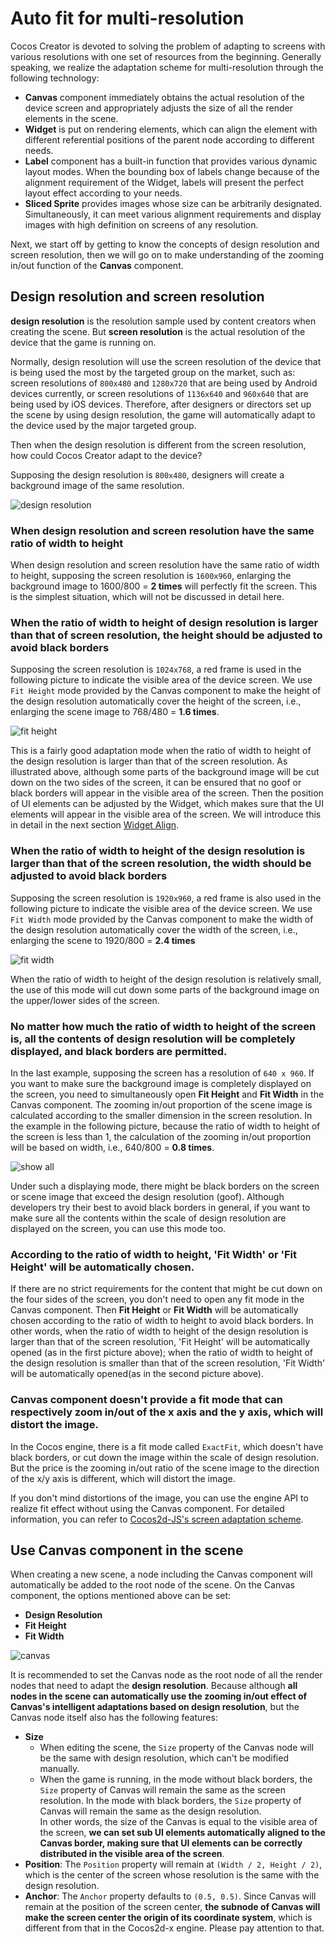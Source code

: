 # Auto fit for multi-resolution

Cocos Creator is devoted to solving the problem of adapting to screens with various resolutions with one set of resources from the beginning. Generally speaking, we realize the adaptation scheme for multi-resolution through the following technology:

- **Canvas** component immediately obtains the actual resolution of the device screen and appropriately adjusts the size of all the render elements in the scene.
- **Widget** is put on rendering elements, which can align the element with different referential positions of the parent node according to different needs.
- **Label** component has a built-in function that provides various dynamic layout modes. When the bounding box of labels change because of the alignment requirement of the Widget, labels will present the perfect layout effect according to your needs.
- **Sliced Sprite** provides images whose size can be arbitrarily designated. Simultaneously, it can meet various alignment requirements and display images with high definition on screens of any resolution.

Next, we start off by getting to know the concepts of design resolution and screen resolution, then we will go on to make understanding of the zooming in/out function of the **Canvas** component.

## Design resolution and screen resolution

**design resolution** is the resolution sample used by content creators when creating the scene. But **screen resolution** is the actual resolution of the device that the game is running on.

Normally, design resolution will use the screen resolution of the device that is being used the most by the targeted group on the market, such as: screen resolutions of `800x480` and `1280x720` that are being used by Android devices currently, or screen resolutions of `1136x640` and `960x640` that are being used by iOS devices. Therefore, after designers or directors set up the scene by using design resolution, the game will automatically adapt to the device used by the major targeted group.

Then when the design resolution is different from the screen resolution, how could Cocos Creator adapt to the device?

Supposing the design resolution is `800x480`, designers will create a background image of the same resolution.

![design resolution](multi-resolution/design_resolution.png)

### When design resolution and screen resolution have the same ratio of width to height

When design resolution and screen resolution have the same ratio of width to height, supposing the screen resolution is `1600x960`, enlarging the background image to 1600/800 = **2 times** will perfectly fit the screen. This is the simplest situation, which will not be discussed in detail here.

### When the ratio of width to height of design resolution is larger than that of screen resolution, the height should be adjusted to avoid black borders

Supposing the screen resolution is `1024x768`, a red frame is used in the following picture to indicate the visible area of the device screen. We use `Fit Height` mode provided by the Canvas component to make the height of the design resolution automatically cover the height of the screen, i.e., enlarging the scene image to 768/480 = **1.6 times**.

![fit height](multi-resolution/fit_height.png)

This is a fairly good adaptation mode when the ratio of width to height of the design resolution is larger than that of the screen resolution. As illustrated above, although some parts of the background image will be cut down on the two sides of the screen, it can be ensured that no goof or black borders will appear in the visible area of the screen. Then the position of UI elements can be adjusted by the Widget, which makes sure that the UI elements will appear in the visible area of the screen. We will introduce this in detail in the next section [Widget Align](widget-align.md).

### When the ratio of width to height of the design resolution is larger than that of the screen resolution, the width should be adjusted to avoid black borders

Supposing the screen resolution is `1920x960`, a red frame is also used in the following picture to indicate the visible area of the device screen. We use `Fit Width` mode provided by the Canvas component to make the width of the design resolution automatically cover the width of the screen, i.e., enlarging the scene to 1920/800 = **2.4 times**

![fit width](multi-resolution/fit_width.png)

When the ratio of width to height of the design resolution is relatively small, the use of this mode will cut down some parts of the background image on the upper/lower sides of the screen.

### No matter how much the ratio of width to height of the screen is, all the contents of design resolution will be completely displayed, and black borders are permitted.

In the last example, supposing the screen has a resolution of `640 x 960`. If you want to make sure the background image is completely displayed on the screen, you need to simultaneously open  **Fit Height** and **Fit Width** in the Canvas component. The zooming in/out proportion of the scene image is calculated according to the smaller dimension in the screen resolution. In the example in the following picture, because the ratio of width to height of the screen is less than 1, the calculation of the zooming in/out proportion will be based on width, i.e., 640/800 = **0.8 times**.

![show all](multi-resolution/show_all.png)

Under such a displaying mode, there might be black borders on the screen or scene image that exceed the design resolution (goof). Although developers try their best to avoid black borders in general, if you want to make sure all the contents within the scale of design resolution are displayed on the screen, you can use this mode too.

### According to the ratio of width to height, 'Fit Width' or 'Fit Height' will be automatically chosen.

If there are no strict requirements for the content that might be cut down on the four sides of the screen, you don't need to open any fit mode in the Canvas component. Then **Fit Height** or **Fit Width** will be automatically chosen according to the ratio of width to height to avoid black borders. In other words, when the ratio of width to height of the design resolution is larger than that of the screen resolution, 'Fit Height' will be automatically opened (as in the first picture above); when the ratio of width to height of the design resolution is smaller than that of the screen resolution, 'Fit Width' will be automatically opened(as in the second picture above).

### Canvas component doesn't provide a fit mode that can respectively zoom in/out of the x axis and the y axis, which will distort the image.

In the Cocos engine, there is a fit mode called `ExactFit`, which doesn't have black borders, or cut down the image within the scale of design resolution. But the price is the zooming in/out ratio of the scene image to the direction of the x/y axis  is different, which will distort the image.

If you don't mind distortions of the image, you can use the engine API to realize fit effect without using the Canvas component. For detailed information, you can refer to [Cocos2d-JS's screen adaptation scheme](http://www.cocos.com/doc/article/index?type=cocos2d-x&url=/doc/cocos-docs-master/manual/framework/cocos2d-js/4-essential-concepts/4-4-resolution-policies/zh.md).

## Use Canvas component in the scene

When creating a new scene, a node including the Canvas component will automatically be added to the root node of the scene. On the Canvas component, the options mentioned above can be set:

- **Design Resolution**
- **Fit Height**
- **Fit Width**

![canvas](multi-resolution/canvas_property.png)

It is recommended to set the Canvas node as the root node of all the render nodes that need to adapt the **design resolution**. Because although **all nodes in the scene can automatically use the zooming in/out effect of Canvas's intelligent adaptations based on design resolution**, but the Canvas node itself also has the following features:

- **Size**
  - When editing the scene, the `Size` property of the Canvas node will be the same with design resolution, which can't be modified manually.
  - When the game is running, in the mode without black borders, the `Size` property of Canvas will remain the same as the screen resolution. In the mode with black borders, the `Size` property of Canvas will remain the same as the design resolution.<br>
  In other words, the size of the Canvas is equal to the visible area of the screen, **we can set sub UI elements automatically aligned to the Canvas border, making sure that UI elements can be correctly distributed in the visible area of the screen**.
- **Position**: The `Position` property will remain at `(Width / 2, Height / 2)`, which is the center of the screen whose resolution is the same with the design resolution.
- **Anchor**: The `Anchor` property defaults to `(0.5, 0.5)`. Since Canvas will remain at the position of the screen center, **the subnode of Canvas will make the screen center the origin of its coordinate system**, which is different from that in the Cocos2d-x engine. Please pay attention to that.
